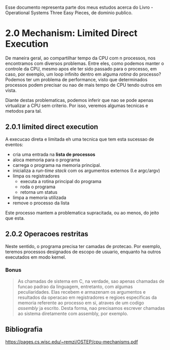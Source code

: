 Esse documento representa parte dos meus estudos acerca do Livro - Operational Systems  Three Easy Pieces, de dominio publico.

# 2.0 Mechanism: Limited Direct Execution

De maneira geral, ao compartilhar tempo da CPU com n processos, nos encontramos com diversos problemas. Entre eles, como podemos manter o controle da CPU, mesmo apos ele ter sido passado para o processo, em caso, por exemplo, um loop infinito dentro em alguma _rotina_ do processo? Podemos ter um problema de performance, visto que determinados processos podem precisar ou nao de mais tempo de CPU tendo outros em vista. 

Diante destas problematicas, podemos inferir que nao se pode apenas virtualizar a CPU sem criterio. Por isso, veremos algumas tecnicas e metodos para tal.

## 2.0.1 limited direct execution
A execucao direta e limitada eh uma tecnica que tem esta sucessao de eventos:

- cria uma entrada na **lista de processos**
- aloca memoria para o programa 
- carrega o programa na memoria principal.
- inicializa a *run-time stack* com os argumentos externos (I.e argc/argv)
- limpa os registradores
    - executa a rotina principal do programa
    - roda o programa
    - retorna um status
- limpa a memoria utilizada 
- remove o processo da lista

Este processo mantem a problematica supracitada, ou ao menos, do jeito que esta.

## 2.0.2 Operacoes restritas

Neste sentido, o programa precisa ter camadas de protecao. Por exemplo, teremos processos designados de escopo de usuario, enquanto ha outros executados em modo kernel. 


### Bonus
> As chamadas de sistema em C, na verdade, sao apenas chamadas de funcao padrao da linguagem, entretanto, com algumas peculiaridades. Elas recebem e armazenam os argumentos e resultados da operacao em registradores e regioes especificas da memoria referente ao processo em si, atraves de um codigo _assembly_ ja escrito. Desta forma, nao precisamos escrever chamadas ao sistema diretamente com assembly, por exemplo.


## Bibliografia
https://pages.cs.wisc.edu/~remzi/OSTEP/cpu-mechanisms.pdf
